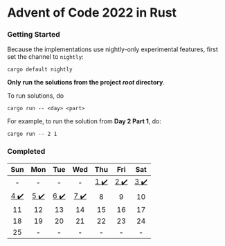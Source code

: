 # Advent of Code 2022 in Rust

### Getting Started

Because the implementations use nightly-only experimental features, first set the channel to ``nightly``:
```
cargo default nightly
```

**Only run the solutions from the project *root* directory**.

To run solutions, do
```
cargo run -- <day> <part>
```

For example, to run the solution from **Day 2 Part 1**, do:
```
cargo run -- 2 1
```

### Completed 

| Sun | Mon | Tue | Wed | Thu | Fri | Sat |
| :-: | :-: | :-:| :-: | :-: | :-: | :-: |
| - | - | - | - | [1 :heavy_check_mark:](src/day01/) | [2 :heavy_check_mark:](src/day02/) | [3 :heavy_check_mark:](/src/day03/) |
| [4 :heavy_check_mark:](src/day04/) | [5 :heavy_check_mark:](src/day05/) | [6 :heavy_check_mark:](/src/day06/) | [7 :heavy_check_mark:](/src/day07/) | 8 | 9 | 10 |
| 11 | 12 | 13 | 14 | 15 | 16 | 17 |
| 18 | 19 | 20 | 21 | 22 | 23 | 24 |
| 25 | - | - | - | - | - | - |
